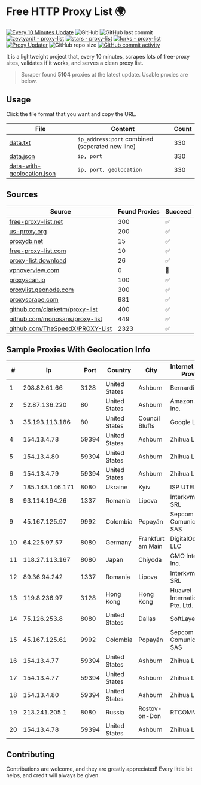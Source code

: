 
# Free HTTP Proxy List 🌍

[![Every 10 Minutes Update](https://github.com/mertguvencli/http-proxy-list/actions/workflows/main.yml/badge.svg?branch=main)](https://github.com/mertguvencli/http-proxy-list/actions/workflows/main.yml)
![GitHub](https://img.shields.io/github/license/mertguvencli/http-proxy-list)
![GitHub last commit](https://img.shields.io/github/last-commit/mertguvencli/http-proxy-list)
[![zevtyardt - proxy-list](https://img.shields.io/static/v1?label=zevtyardt&message=proxy-list&color=blue&logo=github)](https://github.com/zevtyardt/proxy-list "Go to GitHub repo")
[![stars - proxy-list](https://img.shields.io/github/stars/zevtyardt/proxy-list?style=social)](https://github.com/zevtyardt/proxy-list)
[![forks - proxy-list](https://img.shields.io/github/forks/zevtyardt/proxy-list?style=social)](https://github.com/zevtyardt/proxy-list)
[![Proxy Updater](https://github.com/zevtyardt/proxy-list/workflows/Proxy%20Updater/badge.svg)](https://github.com/zevtyardt/proxy-list/actions?query=workflow:"Proxy+Updater")
![GitHub repo size](https://img.shields.io/github/repo-size/zevtyardt/proxy-list)
[![GitHub commit activity](https://img.shields.io/github/commit-activity/m/zevtyardt/proxy-list?logo=commits)](https://github.com/zevtyardt/proxy-list/commits/main)

It is a lightweight project that, every 10 minutes, scrapes lots of free-proxy sites, validates if it works, and serves a clean proxy list.

> Scraper found **5104** proxies at the latest update. Usable proxies are below.

## Usage

Click the file format that you want and copy the URL.

|File|Content|Count|
|----|-------|-----|
|[data.txt](https://raw.githubusercontent.com/mertguvencli/http-proxy-list/main/proxy-list/data.txt)|`ip_address:port` combined (seperated new line)|330|
|[data.json](https://raw.githubusercontent.com/mertguvencli/http-proxy-list/main/proxy-list/data.json)|`ip, port`|330|
|[data-with-geolocation.json](https://raw.githubusercontent.com/mertguvencli/http-proxy-list/main/proxy-list/data-with-geolocation.json)|`ip, port, geolocation`|330|

## Sources

|Source|Found Proxies|Succeed|
|------|-------------|-------|
|[free-proxy-list.net](https://free-proxy-list.net)|300|✅|
|[us-proxy.org](https://www.us-proxy.org)|200|✅|
|[proxydb.net](http://proxydb.net)|15|✅|
|[free-proxy-list.com](https://free-proxy-list.com/?page=&port=&type%5B%5D=http&type%5B%5D=https&up_time=0&search=Search)|10|✅|
|[proxy-list.download](https://www.proxy-list.download/HTTP)|26|✅|
|[vpnoverview.com](https://vpnoverview.com/privacy/anonymous-browsing/free-proxy-servers)|0|🚫|
|[proxyscan.io](https://www.proxyscan.io)|100|✅|
|[proxylist.geonode.com](https://proxylist.geonode.com/api/proxy-list?limit=300&page=1&sort_by=lastChecked&sort_type=desc&protocols=http,https)|300|✅|
|[proxyscrape.com](https://api.proxyscrape.com/v2/?request=displayproxies&protocol=http&timeout=10000&country=all&ssl=all&anonymity=all)|981|✅|
|[github.com/clarketm/proxy-list](https://raw.githubusercontent.com/clarketm/proxy-list/master/proxy-list-raw.txt)|400|✅|
|[github.com/monosans/proxy-list](https://raw.githubusercontent.com/monosans/proxy-list/main/proxies/http.txt)|449|✅|
|[github.com/TheSpeedX/PROXY-List](https://raw.githubusercontent.com/TheSpeedX/PROXY-List/master/http.txt)|2323|✅|


## Sample Proxies With Geolocation Info

|#|Ip|Port|Country|City|Internet Service Provider|
|-|--|----|-------|----|-------------------------|
|1|208.82.61.66|3128|United States|Ashburn|Bernardi Sounds|
|2|52.87.136.220|80|United States|Ashburn|Amazon.com, Inc.|
|3|35.193.113.186|80|United States|Council Bluffs|Google LLC|
|4|154.13.4.78|59394|United States|Ashburn|Zhihua Lu|
|5|154.13.4.80|59394|United States|Ashburn|Zhihua Lu|
|6|154.13.4.79|59394|United States|Ashburn|Zhihua Lu|
|7|185.143.146.171|8080|Ukraine|Kyiv|ISP UTELS|
|8|93.114.194.26|1337|Romania|Lipova|Interkvm Host SRL|
|9|45.167.125.97|9992|Colombia|Popayán|Sepcom Comunicaciones SAS|
|10|64.225.97.57|8080|Germany|Frankfurt am Main|DigitalOcean, LLC|
|11|118.27.113.167|8080|Japan|Chiyoda|GMO Internet, Inc.|
|12|89.36.94.242|1337|Romania|Lipova|Interkvm Host SRL|
|13|119.8.236.97|3128|Hong Kong|Hong Kong|Huawei International Pte. Ltd.|
|14|75.126.253.8|8080|United States|Dallas|SoftLayer|
|15|45.167.125.61|9992|Colombia|Popayán|Sepcom Comunicaciones SAS|
|16|154.13.4.77|59394|United States|Ashburn|Zhihua Lu|
|17|154.13.4.77|59394|United States|Ashburn|Zhihua Lu|
|18|154.13.4.80|59394|United States|Ashburn|Zhihua Lu|
|19|213.241.205.1|8080|Russia|Rostov-on-Don|RTCOMM-YUG|
|20|154.13.4.78|59394|United States|Ashburn|Zhihua Lu|



## Contributing

Contributions are welcome, and they are greatly appreciated! Every
little bit helps, and credit will always be given.

